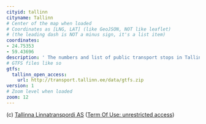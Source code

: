 ```yaml
---
cityid: tallinn
cityname: Tallinn
# Center of the map when loaded
# Coordinates as [LNG, LAT] (like GeoJSON, NOT like leaflet)
# (the leading dash is NOT a minus sign, it's a list item)
coordinates:
- 24.75353
- 59.43696
description: ' The numbers and list of public transport stops in Tallinn and Harju County, locations and timetables '
# GTFS files like so
gtfs:
  tallinn_open_access:
    url: http://transport.tallinn.ee/data/gtfs.zip
version: 1
# Zoom level when loaded
zoom: 12
---
```


(c) [Tallinna Linnatranspordi AS](https://www.tallinnlt.ee/)
([Term Of Use: unrestricted access](https://avaandmed.tallinn.ee/nimistu?id=33))
